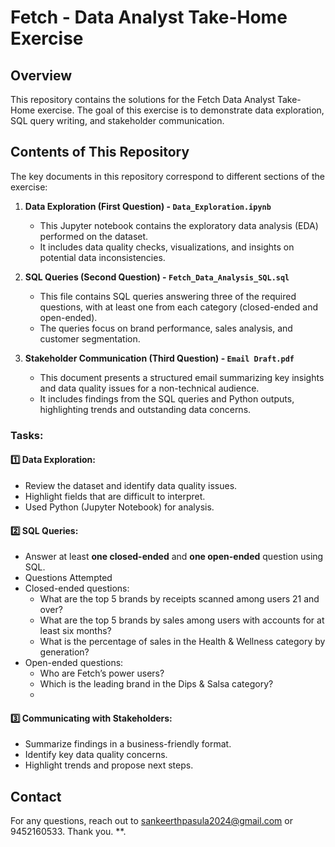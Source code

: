 # Fetch - Data Analyst Take-Home Exercise  

## Overview  
This repository contains the solutions for the Fetch Data Analyst Take-Home exercise. The goal of this exercise is to demonstrate data exploration, SQL query writing, and stakeholder communication.  

## **Contents of This Repository**  
The key documents in this repository correspond to different sections of the exercise:  

1. **Data Exploration (First Question) - `Data_Exploration.ipynb`**  
   - This Jupyter notebook contains the exploratory data analysis (EDA) performed on the dataset.  
   - It includes data quality checks, visualizations, and insights on potential data inconsistencies.  

2. **SQL Queries (Second Question) - `Fetch_Data_Analysis_SQL.sql`**  
   - This file contains SQL queries answering three of the required questions, with at least one from each category (closed-ended and open-ended).  
   - The queries focus on brand performance, sales analysis, and customer segmentation.  

3. **Stakeholder Communication (Third Question) - `Email Draft.pdf`**  
   - This document presents a structured email summarizing key insights and data quality issues for a non-technical audience.  
   - It includes findings from the SQL queries and Python outputs, highlighting trends and outstanding data concerns.  

### **Tasks:**  
#### **1️⃣ Data Exploration:**  
- Review the dataset and identify data quality issues.  
- Highlight fields that are difficult to interpret.  
- Used Python (Jupyter Notebook) for analysis.  

#### **2️⃣ SQL Queries:**  
- Answer at least **one closed-ended** and **one open-ended** question using SQL.
- Questions Attempted
- Closed-ended questions:  
  - What are the top 5 brands by receipts scanned among users 21 and over?  
  - What are the top 5 brands by sales among users with accounts for at least six months?  
  - What is the percentage of sales in the Health & Wellness category by generation?  
- Open-ended questions:  
  - Who are Fetch’s power users?  
  - Which is the leading brand in the Dips & Salsa category?  
  -

#### **3️⃣ Communicating with Stakeholders:**  
- Summarize findings in a business-friendly format.  
- Identify key data quality concerns.  
- Highlight trends and propose next steps.  

## **Contact**  
For any questions, reach out to sankeerthpasula2024@gmail.com or 9452160533. Thank you. **.  
